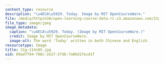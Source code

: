 ```yaml
---
content_type: resource
description: "\u4ECA\u5929. Today. Image by MIT OpenCourseWare."
file: /media/https%3A/open-learning-course-data-rc.s3.amazonaws.com/21g-114-chinese-vi-streamlined-spring-2005/89ad7794768c2e1f2fdb7a06d1fecd1f_21g-114s05.jpg
file_type: image/jpeg
image_metadata:
  caption: "\u4ECA\u5929. Today. (Image by MIT OpenCourseWare.)"
  credit: Image by MIT OpenCourseWare.
  image-alt: The word 'Today' written in both Chinese and English.
resourcetype: Image
title: 21g-114s05.jpg
uid: 89ad7794-768c-2e1f-2fdb-7a06d1fecd1f
---
```

